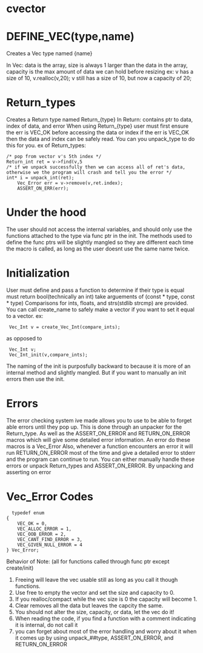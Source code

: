 # cvector

# DEFINE_VEC(type,name)
 Creates a Vec type named {name}
 
 In Vec: data is the array, size is always 1 larger than the data in the
 array, capacity is the max amount of data we can hold before resizing ex: v
 has a size of 10, v.realloc(v,20); v still has a size of 10, but now a
 capacity of 20;

# Return_types
 Creates a Return type named Return_{type}
 In Return: contains ptr to data, index of data, and error
 When using Return_{type}
 user must first ensure the err is VEC_OK before accessing the data or index
 if the err is VEC_OK then the data and index can be safely read.
 You can you unpack_type to do this for you.
 ex of Return_types:
 
 	/* pop from vector v's 5th index */
  	Return_int ret = v->find(v,5
   	/* if we unpack successfully then we can access all of ret's data, otherwise we the program will crash and tell you the error */
   	int* i = unpack_int(ret); 
    	Vec_Error err = v->remove(v,ret.index); 
     	ASSERT_ON_ERR(err);
    	
   	

 # Under the hood
 The user should not access the internal variables, and should
 only use the functions attached to the type via func ptr in the init.
 The methods used to define the func ptrs will be slightly mangled so they
 are different each time the macro is called,
 as long as the user doesnt use the same name twice.

 # Initialization
 User must define and pass a function to determine if their type is equal
 must return bool(technically an int) take arguements of (const * type, const * type)
 Comparisons for ints, floats, and strs(stdlib strcmp) are provided.
 You can call create_name to safely make a vector if you want to set it equal to a vector.
 ex: 
 
	 Vec_Int v = create_Vec_Int(compare_ints);
 as opposed to
 
	 Vec_Int v;
	 Vec_Int_init(v,compare_ints);

 The naming of the init is purposfully backward to because it is more of an internal method and slightly mangled.
 But if you want to manually an init errors then use the init.
  
 # Errors
 The error checking system ive made allows you to use to be able to forget able errors
 until they pop up.
 This is done through an unpacker for the Return_type.
 As well as the ASSERT_ON_ERROR and RETURN_ON_ERROR macros which will give some detailed error information. An error do these macros is a Vec_Error
 Also, whenever a function encounters an error it will run RETURN_ON_ERROR most of the time and give a detailed error to stderr
 and the program can continue to run. 
 You can either manually handle these errors or unpack Return_types and ASSERT_ON_ERROR.
 By unpacking and asserting on error

  # Vec_Error Codes
	  typedef enum
	{
		VEC_OK = 0,
		VEC_ALLOC_ERROR = 1,
		VEC_OOB_ERROR = 2,
		VEC_CANT_FIND_ERROR = 3,
		VEC_GIVEN_NULL_ERROR = 4
	} Vec_Error;

Behavior of Note: (all for functions called through func ptr except create/init)
 1. Freeing will leave the vec usable still as long as you call it though functions.
 2. Use free to empty the vector and set the size and capacity to 0.
 3. If you realloc/compact while the vec size is 0 the capacity will become 1.
 4. Clear removes all the data but leaves the capcity the same.
 5. You should not alter the size, capacity, or data, let the vec do it!
 6. When reading the code, if you find a function with a comment indicating it is internal, do not call it
 7. you can forget about most of the error handling and worry about it when it comes up
	by using unpack_##type, ASSERT_ON_ERROR, and RETURN_ON_ERROR

